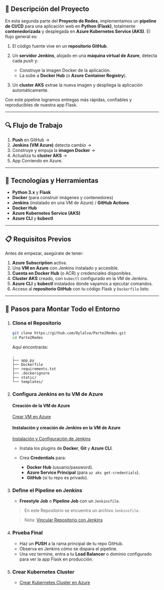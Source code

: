 ## 📖 Descripción del Proyecto

En esta segunda parte del **Proyecto de Redes**, implementamos un **pipeline de CI/CD** para una aplicación web en **Python (Flask)**, totalmente **contenedorizada** y desplegada en **Azure Kubernetes Service (AKS)**. El flujo general es:

1. El código fuente vive en un **repositorio GitHub**.
2. Un **servidor Jenkins**, alojado en una **máquina virtual de Azure**, detecta cada *push* y:

   * Construye la imagen Docker de la aplicación.
   * La sube a **Docker Hub** (o **Azure Container Registry**).
3. Un **cluster AKS** extrae la nueva imagen y despliega la aplicación automáticamente.

Con este pipeline logramos entregas más rápidas, confiables y reproducibles de nuestra app Flask.

---

## 🔍 Flujo de Trabajo

1. **Push** en GitHub →
2. **Jenkins (VM Azure)** detecta cambio →
3. Construye y empuja la **imagen Docker** →
4. Actualiza tu **cluster AKS** →
5. App Corriendo en Azure.

---

## 🧰 Tecnologías y Herramientas

* **Python 3.x** y **Flask**
* **Docker** (para construir imágenes y contenedores)
* **Jenkins** (instalado en una VM de Azure) / **GitHub Actions**
* **Docker Hub**
* **Azure Kubernetes Service (AKS)**
* **Azure CLI** y **kubectl**

---

## 📋 Requisitos Previos

Antes de empezar, asegúrate de tener:

1. **Azure Subscription** activa.
2. Una **VM en Azure** con Jenkins instalado y accesible.
3. **Cuenta en Docker Hub** (o ACR) y credenciales disponibles.
4. **Cluster AKS** creado, con `kubectl` configurado en la VM de Jenkins.
5. **Azure CLI** y **kubectl** instalados donde vayamos a ejecutar comandos.
6. Acceso al **repositorio GitHub** con tu código Flask y `Dockerfile` listo.

---

## 🚀 Pasos para Montar Todo el Entorno

1. ### Clona el Repositorio

   ```bash
   git clone https://github.com/Dylalva/Parte2Redes.git
   cd Parte2Redes
   ```

   Aquí encontrarás:

   ```
   .
   ├── app.py
   ├── Dockerfile
   ├── requirements.txt
   ├── .dockerignore
   ├── static/
   └── templates/
   ```

2. ### Configura Jenkins en tu VM de Azure
   #### Creación de la VM de **Azure**
   [Crear VM en Azure](Creación-de-la-VM-en-Azure)
   #### Instalación y creación de Jenkins en la VM de **Azure**
   [Instalación y Configuración de Jenkins](Instalación-y-Configuración-de-Jenkins)

   * Instala los plugins de **Docker**, **Git** y **Azure CLI**.
   * Crea **Credentials** para:

     * **Docker Hub** (usuario/password).
     * **Azure Service Principal** (para `az aks get-credentials`).
     * **GitHub** (si tu repo es privado).

3. ### Define el Pipeline en Jenkins

   * **Freestyle Job** o **Pipeline Job** con un `Jenkinsfile`.
   > En este Repositorio se encuentra un archivo `Jenkinsfile`.

   > Nota: [Vincular Repositorio con Jenkins](Vincular-Repositorio-con-Jenkins)

4. ### Prueba Final

   * Haz un **PUSH** a la rama principal de tu repo GitHub.
   * Observa en Jenkins cómo se dispara el pipeline.
   * Una vez termine, entra a tu **Load Balancer** o dominio configurado para ver la app Flask en producción.

5. ### Crear Kubernetes Cluster
   * [Crear Kubernetes Cluster en Azure](Creación-de-Kubernetes-Cluster-en-Azure)
